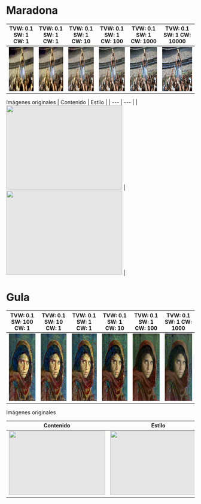 # Maradona

| TVW: 0.1 SW: 1 CW: 1 | TVW: 0.1 SW: 1 CW: 1 | TVW: 0.1 SW: 1 CW: 10 | TVW: 0.1 SW: 1 CW: 100 | TVW: 0.1 SW: 1 CW: 1000 | TVW: 0.1 SW: 1 CW: 10000 |
| --- | --- | --- | --- | --- | --- |
| <img style="-webkit-user-select: none;margin: auto;cursor: zoom-in;background-color: hsl(0, 0%, 90%);transition: background-color 300ms;" src="Maradona 01.png" width="153.3" height="118.3"> | <img style="-webkit-user-select: none;margin: auto;cursor: zoom-in;background-color: hsl(0, 0%, 90%);transition: background-color 300ms;" src="Maradona 1.png" width="153.3" height="118.3"> | <img style="-webkit-user-select: none;margin: auto;cursor: zoom-in;background-color: hsl(0, 0%, 90%);transition: background-color 300ms;" src="Maradona 10.png" width="153.3" height="118.3"> | <img style="-webkit-user-select: none;margin: auto;cursor: zoom-in;background-color: hsl(0, 0%, 90%);transition: background-color 300ms;" src="Maradona 100.png" width="153.3" height="118.3"> | <img style="-webkit-user-select: none;margin: auto;cursor: zoom-in;background-color: hsl(0, 0%, 90%);transition: background-color 300ms;" src="Maradona 1000.png" width="153.3" height="118.3"> | <img style="-webkit-user-select: none;margin: auto;cursor: zoom-in;background-color: hsl(0, 0%, 90%);transition: background-color 300ms;" src="Maradona 10000.png" width="153.3" height="118.3"> |

Imágenes originales
| Contenido | Estilo | 
| --- | --- | 
|<img style="-webkit-user-select: none;margin: auto;cursor: zoom-in;background-color: hsl(0, 0%, 90%);transition: background-color 300ms;" src="https://www.lavoz.com.ar/resizer/kG9uPfIyAMmaJQ8x_aSGml9j5cw=/1023x682/smart/cloudfront-us-east-1.images.arcpublishing.com/grupoclarin/PUHVJ4RUFBHSXPFX6EV3IZCBTI.jpg" width="310" height="225"> | <img style="-webkit-user-select: none;margin: auto;cursor: zoom-in;background-color: hsl(0, 0%, 90%);transition: background-color 300ms;" src="https://static1.abc.es/media/historia/2016/10/28/DAVID-GOLIAT-kIdF-U201111563982eOG-620x450@abc.jpg" width="310" height="225"> |


# Gula

| TVW: 0.1 SW: 100 CW: 1 | TVW: 0.1 SW: 10 CW: 1 | TVW: 0.1 SW: 1 CW: 1 | TVW: 0.1 SW: 1 CW: 10 | TVW: 0.1 SW: 1 CW: 100 | TVW: 0.1 SW: 1 CW: 1000 |
| --- | --- | --- | --- | --- | --- |
| <img style="-webkit-user-select: none;margin: auto;cursor: zoom-in;background-color: hsl(0, 0%, 90%);transition: background-color 300ms;" src="Gula 100 1.png" width="120" height="180"> | <img style="-webkit-user-select: none;margin: auto;cursor: zoom-in;background-color: hsl(0, 0%, 90%);transition: background-color 300ms;" src="Gula 10 1.png" width="120" height="180"> | <img style="-webkit-user-select: none;margin: auto;cursor: zoom-in;background-color: hsl(0, 0%, 90%);transition: background-color 300ms;" src="Gula 1.png" width="120" height="180"> | <img style="-webkit-user-select: none;margin: auto;cursor: zoom-in;background-color: hsl(0, 0%, 90%);transition: background-color 300ms;" src="Gula 10.png" width="120" height="180"> | <img style="-webkit-user-select: none;margin: auto;cursor: zoom-in;background-color: hsl(0, 0%, 90%);transition: background-color 300ms;" src="Gula 100.png" width="120" height="180"> | <img style="-webkit-user-select: none;margin: auto;cursor: zoom-in;background-color: hsl(0, 0%, 90%);transition: background-color 300ms;" src="Gula 1000.png" width="120" height="180"> |

Imágenes originales

| Contenido | Estilo | 
| --- | --- | 
|<img style="-webkit-user-select: none;margin: auto;cursor: zoom-in;background-color: hsl(0, 0%, 90%);transition: background-color 300ms;" src="https://www.nationalgeographic.com.es/medio/2014/10/22/afgrl-10001_1200x1800.jpg" width="257" height="171"> | <img style="-webkit-user-select: none;margin: auto;cursor: zoom-in;background-color: hsl(0, 0%, 90%);transition: background-color 300ms;" src="https://www.artehistoria.com/sites/default/files/styles/full_horizontal/public/imagenobra/VAA05680.jpg" width="257" height="171"> |
